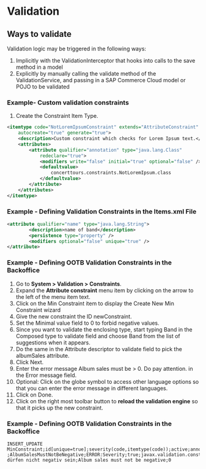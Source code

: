 # Validation

## Ways to validate

Validation logic may be triggered in the following ways:

1. Implicitly with the ValidationInterceptor that hooks into calls to the save method in a model
2. Explicitly by manually calling the validate method of the ValidationService, and passing in a SAP Commerce Cloud model or POJO to be validated

### Example- Custom validation constraints

1. Create the Constraint Item Type.

```xml
<itemtype code="NotLoremIpsumConstraint" extends="AttributeConstraint"
    autocreate="true" generate="true">
    <description>Custom constraint which checks for Lorem Ipsum text.</description>
    <attributes>
        <attribute qualifier="annotation" type="java.lang.Class"
            redeclare="true">
            <modifiers write="false" initial="true" optional="false" />
            <defaultvalue>
                concerttours.constraints.NotLoremIpsum.class
            </defaultvalue>
        </attribute>
    </attributes>
</itemtype>
```

### Example - Defining Validation Constraints in the Items.xml File

```xml
<attribute qualifier="name" type="java.lang.String">
        <description>name of band</description>
        <persistence type="property" />
        <modifiers optional="false" unique="true" />
</attribute>
```

### Example - Defining OOTB Validation Constraints in the Backoffice

1. Go to **System > Validation > Constraints**.
2. Expand the **Attribute constraint** menu item by clicking on the arrow to the left of the menu item text.
3. Click on the Min Constraint item to display the Create New Min Constraint wizard
4. Give the new constraint the ID newConstraint.
5. Set the Minimal value field to 0 to forbid negative values.
6. Since you want to validate the enclosing type, start typing Band in the Composed type to validate field and choose Band from the list of suggestions when it appears.
7. Do the same in the Attribute descriptor to validate field to pick the albumSales attribute.
8. Click Next.
9. Enter the error message Album sales must be > 0. Do pay attention. in the Error message field.
10. Optional: Click on the globe symbol to access other language options so that you can enter the error message in different languages.
11. Click on Done.
12. Click on the right most toolbar button to **reload the validation engine** so that it picks up the new constraint.

### Example - Defining OOTB Validation Constraints in the Backoffice

```
INSERT_UPDATE MinConstraint;id[unique=true];severity(code,itemtype(code));active;annotation;descriptor(enclosingType(code),qualifier);message[lang=de];message[lang=en];value
;AlbumSalesMustNotBeNegative;ERROR:Severity;true;javax.validation.constraints.Min;Band:albumSales;Albumverkäufe dürfen nicht negativ sein;Album sales must not be negative;0
```
